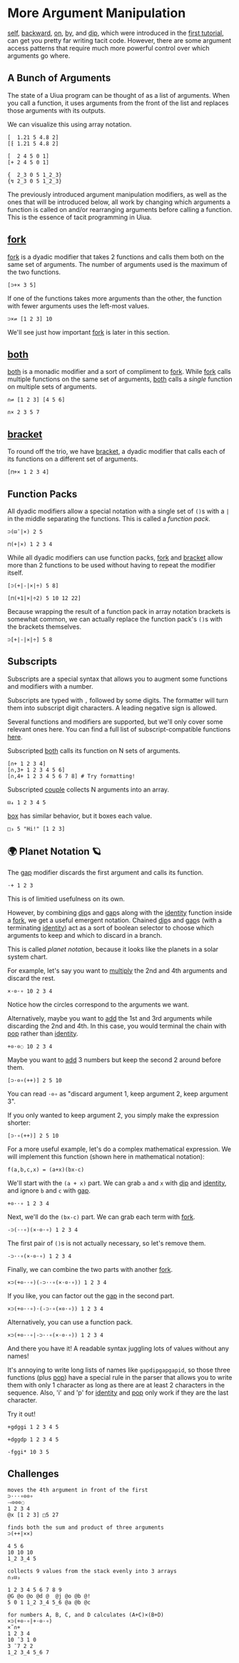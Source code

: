 # More Argument Manipulation

[self](), [backward](), [on](), [by](), and [dip](), which were introduced in the [first tutorial](</tutorial/Basic Data Manipulation#Manipulating-Data-with-Modifiers>), can get you pretty far writing tacit code. However, there are some argument access patterns that require much more powerful control over which arguments go where.

## A Bunch of Arguments

The state of a Uiua program can be thought of as a list of arguments. When you call a function, it uses arguments from the front of the list and replaces those arguments with its outputs.

We can visualize this using array notation.

```uiua
[  1.21 5 4.8 2]
[⁅ 1.21 5 4.8 2]
```

```uiua
[  2 4 5 0 1]
[+ 2 4 5 0 1]
```

```uiua
{  2_3 0 5 1_2_3}  
{↯ 2_3 0 5 1_2_3}
```

The previously introduced argument manipulation modifiers, as well as the ones that will be introduced below, all work by changing which arguments a function is called on and/or rearranging arguments before calling a function. This is the essence of tacit programming in Uiua.

## [fork]()

[fork]() is a dyadic modifier that takes 2 functions and calls them both on the same set of arguments. The number of arguments used is the maximum of the two functions.

```uiua
[⊃+× 3 5]
```

If one of the functions takes more arguments than the other, the function with fewer arguments uses the left-most values.

```uiua
⊃×⇌ [1 2 3] 10
```

We'll see just how important [fork]() is later in this section.

## [both]()

[both]() is a monadic modifier and a sort of compliment to [fork](). While [fork]() calls multiple functions on the same set of arguments, [both]() calls a *single* function on multiple sets of arguments.

```uiua
∩⇌ [1 2 3] [4 5 6]
```

```uiua
∩× 2 3 5 7
```

## [bracket]()

To round off the trio, we have [bracket](), a dyadic modifier that calls each of its functions on a different set of arguments.

```uiua
[⊓+× 1 2 3 4]
```

## Function Packs

All dyadic modifiers allow a special notation with a single set of `()`s with a `|` in the middle separating the functions. This is called a *function pack*.

```uiua
⊃(⊟¯|×) 2 5
```

```uiua
⊓(+|×) 1 2 3 4
```

While all dyadic modifiers can use function packs, [fork]() and [bracket]() allow more than 2 functions to be used without having to repeat the modifier itself.

```uiua
[⊃(+|-|×|÷) 5 8]
```

```uiua
[⊓(+1|×|÷2) 5 10 12 22]
```

Because wrapping the result of a function pack in array notation brackets is somewhat common, we can actually replace the function pack's `()`s with the brackets themselves.

```uiua
⊃[+|-|×|÷] 5 8
```

## Subscripts

Subscripts are a special syntax that allows you to augment some functions and modifiers with a number.

Subscripts are typed with `,` followed by some digits. The formatter will turn them into subscript digit characters. A leading negative sign is allowed.

Several functions and modifiers are supported, but we'll only cover some relevant ones here. You can find a full list of subscript-compatible functions [here](/docs/subscripts).

Subscripted [both]() calls its function on N sets of arguments.

```uiua
[∩+ 1 2 3 4]
[∩,3+ 1 2 3 4 5 6]
[∩,4+ 1 2 3 4 5 6 7 8] # Try formatting!
```

Subscripted [couple]() collects N arguments into an array.

```uiua
⊟₄ 1 2 3 4 5
```

[box]() has similar behavior, but it boxes each value.

```uiua
□₃ 5 "Hi!" [1 2 3]
```

## 🌍 Planet Notation 🪐

The [gap]() modifier discards the first argument and calls its function.

```uiua
⋅+ 1 2 3
```

This is of limitied usefulness on its own.

However, by combining [dip]()s and [gap]()s along with the [identity]() function inside a [fork](), we get a useful emergent notation. Chained [dip]()s and [gap]()s (with a terminating [identity]()) act as a sort of boolean selector to choose which arguments to keep and which to discard in a branch.

This is called *planet notation*, because it looks like the planets in a solar system chart.

For example, let's say you want to [multiply]() the 2nd and 4th arguments and discard the rest.

```uiua
×⋅⊙⋅∘ 10 2 3 4
```

Notice how the circles correspond to the arguments we want.

Alternatively, maybe you want to [add]() the 1st and 3rd arguments while discarding the 2nd and 4th. In this case, you would terminal the chain with [pop]() rather than [identity]().

```uiua
+⊙⋅⊙◌ 10 2 3 4
```

Maybe you want to [add]() 3 numbers but keep the second 2 around before them.

```uiua
[⊃⋅⊙∘(++)] 2 5 10
```

You can read `⋅⊙∘` as "discard argument 1, keep argument 2, keep argument 3".

If you only wanted to keep argument 2, you simply make the expression shorter:

```uiua
[⊃⋅∘(++)] 2 5 10
```

For a more useful example, let's do a complex mathematical expression. We will implement this function (shown here in mathematical notation):

```not uiua
f(a,b,c,x) = (a+x)(bx-c)
```

We'll start with the `(a + x)` part. We can grab `a` and `x` with [dip]() and [identity](), and ignore `b` and `c` with [gap]().

```uiua
+⊙⋅⋅∘ 1 2 3 4
```

Next, we'll do the `(bx-c)` part. We can grab each term with [fork]().

```uiua
-⊃(⋅⋅∘)(×⋅⊙⋅∘) 1 2 3 4
```

The first pair of `()`s is not actually necessary, so let's remove them.

```uiua
-⊃⋅⋅∘(×⋅⊙⋅∘) 1 2 3 4
```

Finally, we can combine the two parts with another [fork]().

```uiua
×⊃(+⊙⋅⋅∘)(-⊃⋅⋅∘(×⋅⊙⋅∘)) 1 2 3 4
```

If you like, you can factor out the [gap]() in the second part.

```uiua
×⊃(+⊙⋅⋅∘)⋅(-⊃⋅∘(×⊙⋅∘)) 1 2 3 4
```

Alternatively, you can use a function pack.

```uiua
×⊃(+⊙⋅⋅∘|-⊃⋅⋅∘(×⋅⊙⋅∘)) 1 2 3 4
```

And there you have it! A readable syntax juggling lots of values without any names!

It's annoying to write long lists of names like `gapdipgapgapid`, so those three functions (plus [pop]()) have a special rule in the parser that allows you to write them with only 1 character as long as there are at least 2 characters in the sequence. Also, 'i' and 'p' for [identity]() and [pop]() only work if they are the last character.

Try it out!

```uiua
+gdggi 1 2 3 4 5
```
```uiua
+dggdp 1 2 3 4 5
```
```uiua
-fggi* 10 3 5
```

## Challenges

```challenge
moves the 4th argument in front of the first
⊃⋅⋅⋅∘⊙⊙∘
⤙⊙⊙⊙◌
1 2 3 4
@x [1 2 3] □5 27
```

```challenge
finds both the sum and product of three arguments
⊃(++|××)

4 5 6
10 10 10
1_2 3_4 5
```

```challenge
collects 9 values from the stack evenly into 3 arrays
∩₃⊟₃

1 2 3 4 5 6 7 8 9
@G @o @o @d @  @j @o @b @!
5 0 1 1_2 3_4 5_6 @a @b @c
```

```challenge
for numbers A, B, C, and D calculates (A+C)×(B+D)
×⊃(+⊙⋅∘|+⋅⊙⋅∘)
×˜∩+
1 2 3 4
10 ¯3 1 0
3 ¯7 2 2
1_2 3_4 5_6 7
```